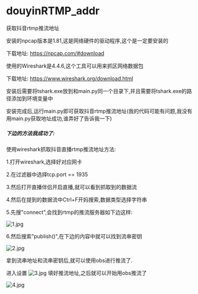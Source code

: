 # douyinRTMP_addr
 获取抖音rtmp推流地址

安装的npcap版本是1.81,这是网络硬件的驱动程序,这个是一定要安装的

下载地址:
https://npcap.com/#download


使用的Wireshark是4.4.6,这个工具可以用来抓区网络数据包

下载地址:
https://www.wireshark.org/download.html

安装后需要将tshark.exe放到和main.py同一个目录下,并且需要将tshark.exe的路径添加到环境变量中

安装完成后,运行main.py即可获取抖音rtmp推流地址(我的代码可能有问题,我没有用main.py获取地址成功,谁弄好了告诉我一下)

##### 下边的方法我成功了:

使用wireshark抓取抖音直播rtmp推流地址方法:

1.打开wireshark,选择好对应网卡

2.在过滤器中选择tcp.port == 1935

3.然后打开直播伴侣开启直播,就可以看到抓取到的数据流

4.然后在提到的数据流中Ctrl+F开妈搜索,数据类型选择字符串

5.先搜"connect",会找到rtmp的推流服务器如下边这样:

![1.jpg](https://github.com/fengmm521/douyin-rtmp-addr/blob/main/img/1.jpg?raw=true)

6.然后搜索"publish()",在下边的内容中就可以找到流串密钥

![2.jpg](https://github.com/fengmm521/douyin-rtmp-addr/blob/main/img/2.jpg?raw=true)

拿到流串地址和流串密钥后,就可以使用obs进行推流了.

进入设置
![3.jpg](https://github.com/fengmm521/douyin-rtmp-addr/blob/main/img/3.jpg?raw=true)
填好推流地址,之后就可以开始用obs推流了

![4.jpg](https://github.com/fengmm521/douyin-rtmp-addr/blob/main/img/4.jpg?raw=true)

